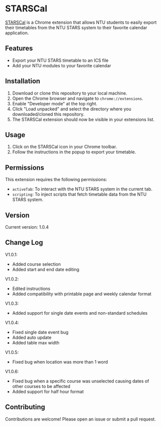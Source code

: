 # STARSCal

[STARSCal](https://chromewebstore.google.com/detail/starscal/lfbnkicgaegmaeegonmmakjimcjgfdmd?pli=1) is a Chrome extension that allows NTU students to easily export their timetables from the NTU STARS system to their favorite calendar application.

## Features

- Export your NTU STARS timetable to an ICS file
- Add your NTU modules to your favorite calendar

## Installation

1. Download or clone this repository to your local machine.
2. Open the Chrome browser and navigate to `chrome://extensions`.
3. Enable "Developer mode" at the top right.
4. Click "Load unpacked" and select the directory where you downloaded/cloned this repository.
5. The STARSCal extension should now be visible in your extensions list.

## Usage

1. Click on the STARSCal icon in your Chrome toolbar.
2. Follow the instructions in the popup to export your timetable.

## Permissions

This extension requires the following permissions:

- `activeTab`: To interact with the NTU STARS system in the current tab.
- `scripting`: To inject scripts that fetch timetable data from the NTU STARS system.

## Version

Current version: 1.0.4

## Change Log

V1.0.1:

- Added course selection
- Added start and end date editing

V1.0.2:

- Edited instructions
- Added compatibility with printable page and weekly calendar format

V1.0.3:

- Added support for single date events and non-standard schedules

V1.0.4:

- Fixed single date event bug
- Added auto update
- Added table max width

V1.0.5:

- Fixed bug when location was more than 1 word

V1.0.6:

- Fixed bug when a specific course was unselected causing dates of other courses to be affected
- Added support for half hour format

## Contributing

Contributions are welcome! Please open an issue or submit a pull request.

